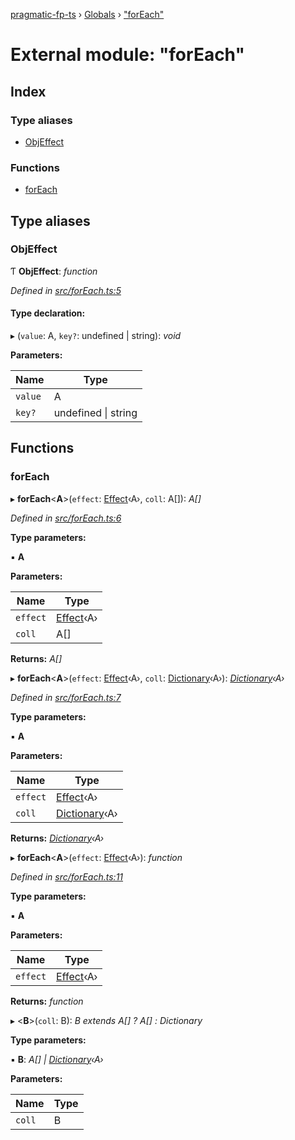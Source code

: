[pragmatic-fp-ts](../README.md) › [Globals](../globals.md) › ["forEach"](_foreach_.md)

# External module: "forEach"

## Index

### Type aliases

* [ObjEffect](_foreach_.md#objeffect)

### Functions

* [forEach](_foreach_.md#foreach)

## Type aliases

###  ObjEffect

Ƭ **ObjEffect**: *function*

*Defined in [src/forEach.ts:5](https://github.com/hermann-p/pragmatic-fp-ts/blob/ce213e6/src/forEach.ts#L5)*

#### Type declaration:

▸ (`value`: A, `key?`: undefined | string): *void*

**Parameters:**

Name | Type |
------ | ------ |
`value` | A |
`key?` | undefined &#124; string |

## Functions

###  forEach

▸ **forEach**<**A**>(`effect`: [Effect](_types_.md#effect)‹A›, `coll`: A[]): *A[]*

*Defined in [src/forEach.ts:6](https://github.com/hermann-p/pragmatic-fp-ts/blob/ce213e6/src/forEach.ts#L6)*

**Type parameters:**

▪ **A**

**Parameters:**

Name | Type |
------ | ------ |
`effect` | [Effect](_types_.md#effect)‹A› |
`coll` | A[] |

**Returns:** *A[]*

▸ **forEach**<**A**>(`effect`: [Effect](_types_.md#effect)‹A›, `coll`: [Dictionary](_types_.md#dictionary)‹A›): *[Dictionary](_types_.md#dictionary)‹A›*

*Defined in [src/forEach.ts:7](https://github.com/hermann-p/pragmatic-fp-ts/blob/ce213e6/src/forEach.ts#L7)*

**Type parameters:**

▪ **A**

**Parameters:**

Name | Type |
------ | ------ |
`effect` | [Effect](_types_.md#effect)‹A› |
`coll` | [Dictionary](_types_.md#dictionary)‹A› |

**Returns:** *[Dictionary](_types_.md#dictionary)‹A›*

▸ **forEach**<**A**>(`effect`: [Effect](_types_.md#effect)‹A›): *function*

*Defined in [src/forEach.ts:11](https://github.com/hermann-p/pragmatic-fp-ts/blob/ce213e6/src/forEach.ts#L11)*

**Type parameters:**

▪ **A**

**Parameters:**

Name | Type |
------ | ------ |
`effect` | [Effect](_types_.md#effect)‹A› |

**Returns:** *function*

▸ <**B**>(`coll`: B): *B extends A[] ? A[] : Dictionary<A>*

**Type parameters:**

▪ **B**: *A[] | [Dictionary](_types_.md#dictionary)‹A›*

**Parameters:**

Name | Type |
------ | ------ |
`coll` | B |
